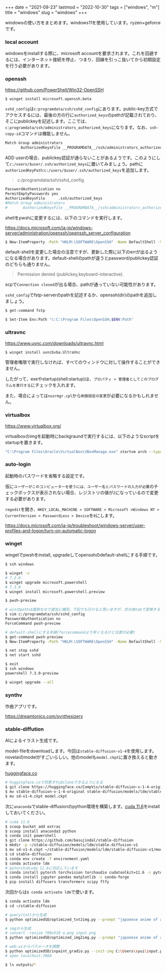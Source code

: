+++
date = "2021-09-23"
lastmod = "2022-10-30"
tags = ["windows", "m"]
title = "windows"
slug = "windows"
+++

windowsの使い方をまとめます。windows11を使用しています。ryzen+geforceです。

### local account

windowsをinstallする際に、microsoft accountを要求されます。これを回避するには、インターネット接続を停止、つまり、回線を引っこ抜いてから初期設定を行う必要があります。

### openssh

https://github.com/PowerShell/Win32-OpenSSH

```sh
$ winget install microsoft.openssh.beta
```

`sshd_config`は`c:programdata/ssh/sshd_config`にあります。public-key方式でアクセスするには、最後の方の行に`authorized_keys`のpathが記載されており、そこにpublickeyを記述します。ここでは、`c:programdata/ssh/administrators_authorized_keys`になります。なお、`ssh-copy-id`コマンドは機能しません。

```sh
Match Group administrators
       AuthorizedKeysFile __PROGRAMDATA__/ssh/administrators_authorized_keys
```

ADD userの場合、publickey認証が通らないことがあるようです。このようにして`c:/users/$user/.ssh/authorized_keys`に置いてみましょう。pathに`authorizedKeyPath`:`c:/users/$user/.ssh/authorized_keys`を追加します。

> c:/programdata/ssh/sshd_config

```sh
PasswordAuthentication no
PermitEmptyPasswords yes
AuthorizedKeysFile      .ssh/authorized_keys
#Match Group administrators
#       AuthorizedKeysFile __PROGRAMDATA__/ssh/administrators_authorized_keys
```

shellをpwshに変更するには、以下のコマンドを実行します。

https://docs.microsoft.com/ja-jp/windows-server/administration/openssh/openssh_server_configuration

```sh
$ New-ItemProperty -Path "HKLM:\SOFTWARE\OpenSSH" -Name DefaultShell -Value "C:\Program Files\PowerShell\7\pwsh.exe" -PropertyType String -Force
```

default-shellを変更した場合の注意ですが、更新した際に以下のerrが出るようになる場合があります。default-shellのpathが違うとpassword/publickey認証のどちらも通りません。

> Permission denied (publickey,keyboard-interactive).

scpで`Connection closed`が出る場合、pathが通っていない可能性があります。

`sshd_config`でfstp-serverのpathを記述するか、openssh(dir)のpathを追加しましょう。

```sh
$ get-command fstp

$ Set-Item Env:Path "c:C:\Program Files\OpenSSH;$ENV:Path"
```

### ultravnc

https://www.uvnc.com/downloads/ultravnc.html

```sh
$ winget install uvncbvba.UltraVnc
```

管理者権限で実行しなければ、すべてのウィンドウに対して操作することができません。

したがって、exeやstartup(shell:startup)は、`プロパティ > 管理者としてこのプログラムを実行する`にチェックを入れます。

また、場合によっては`nusrmgr.cpl`から`制御設定の変更`が必要になるかもしれません。

### virtualbox

https://www.virtualbox.org/

virtualboxのimgを起動時にbackgraundで実行するには、以下のようなscriptをstartupを置きます。

```sh:startup/vm-arch.bat
"C:\Program Files\Oracle\VirtualBox\VBoxManage.exe" startvm arch --type headless
```

### auto-login

起動時のパスワードを省略する設定です。

仮に`ユーザーがこのコンピューターを使うには、ユーザー名とパスワードの入力が必要`のチェックボックスが表示されない場合、レジストリの値が`2`になっているので変更する必要があります。

`regedit`を開き、`HKEY_LOCAL_MACHINE > SOFTWARE > Microsoft >Windows NT > CurrentVersion > PasswordLess > Device`を`0`にします。

https://docs.microsoft.com/ja-jp/troubleshoot/windows-server/user-profiles-and-logon/turn-on-automatic-logon

### winget

wingetでpwshをinstall, upgradeしてopensshのdefault-shellにする手順です。

```sh
$ ssh windows

$ winget -v
# 7.2.6
$ winget upgrade microsoft.powershell
# 7.3.0
$ winget install microsoft.powershell.preview

$ pwsh-preview

# winのpathは面倒なので適当に補完。下記でも行けると思いますが、念の為tabで変換するといいかも
$ vim c:/programdata/ssh/sshd_config
PasswordAuthentication no
ForceCommand pwsh-preview

# default-shellにする手順(forcecommandより早くなるけど注意が必要)
$ get-command pwsh-preview
$ New-ItemProperty -Path "HKLM:\SOFTWARE\OpenSSH" -Name DefaultShell -Value "C:\Program Files\PowerShell\7-preview\preview\pwsh-preview.cmd" -PropertyType String -Force

$ net stop sshd
$ net start sshd

$ exit
$ ssh windows
powershell 7.3.0-preview

$ winget upgrade --all
```

### synthv

作曲アプリです。

https://dreamtonics.com/synthesizerv

### stable-diffution

AIによるイラスト生成です。

model-fileをdownloadします。今回は`stable-diffusion-v1-4`を使用します。novelaiのmodelがすごいらしい。他のmodelも`model.ckpt`に置き換えると動きます。

[huggingface.co](https://huggingface.co/)

```sh
# huggingface.coで同意すればcloneできるようになる 
$ git clone https://huggingface.co/CompVis/stable-diffusion-v-1-4-original
$ mv stable-diffusion-v-1-4-original stable-diffusion/models/ldm/stable-diffusion-v1
$ mv sd-v1-4.ckpt model.ckpt 
```

次に`anaconda`でstable-diffusionのpython環境を構築します。[cuda 11.6](https://developer.nvidia.com/cuda-toolkit-archive)をinstallしておいてください。

```sh
# cuda 11.6
$ scoop bucket add extras
$ scoop install anaconda3 python
$ conda init powershell
$ git clone https://github.com/basujindal/stable-diffusion
$ mkdir -p ~/stable-diffusion/models/ldm/stable-diffusion-v1
$ mv sd-v1-4.ckpt ~/stable-diffusion/models/ldm/stable-diffusion-v1/model.ckpt
$ cd stable-diffusion
$ conda env create -f environment.yaml
$ conda activate ldm
# pytorchはcuda 11.6に対応しています
$ conda install pytorch torchvision torchaudio cudatoolkit=11.6 -c pytorch -c conda-forge
$ conda install jupyter pandas matplotlib -c conda-forge
$ pip install diffusers transformers scipy ftfy
```

次回からは`$ conda activate ldm`で使います。

```sh
$ conda activate ldm
$ cd ~/stable-diffusion

# query(txt)から生成
$ python optimizedSD/optimized_txt2img.py --prompt "japanese anime of a beaultiful girl, fantasy costume, fantasy background, be autiful composition, cinematic lighting, pixiv, light novel, digital painting, extremely, detailed, sharp focus, ray tracing, 8k, cinematic postprocessing" --H 512 --W 512 --seed 27 --n_iter 2 --n_samples 10 --ddim_steps 50

# imgから生成
# convert -resize 700x510 o.png input.png
$ python optimizedSD/optimized_img2img.py --prompt "japanese anime of a beaultiful girl, pixiv, light novel, digital painting, 8k" --init-img C:\Users\syui\input.png --strength 0.2 --n_iter 2 --n_samples 2 --H 300 --W 230

# web-uiからパラメータを調整
$ python optimizedSD/inpaint_gradio.py --init-img C:\Users\syui\input.png
# open localhost:7860

$ ls outputs/*
```
